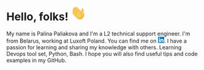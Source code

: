 <h1>Hello, folks! <img src="https://github.com/LinaPaliakova/LinaPaliakova/blob/main/wave.gif" width="40" height="40" /></h1>

<!-- Icons -->
My name is Palina Paliakova and I'm a L2 technical support engineer. I'm from Belarus, working at Luxoft Poland. You can find me  on [![LinkedIn][2.2]][2].
I have a passion for learning and sharing my knowledge with others. Learning Devops tool set, Python, Bash.  I hope you will also find useful tips and code examples in my GitHub.

<!-- Icons -->

[2.2]: https://github.com/LinaPaliakova/LinaPaliakova/blob/main/linkedin%20(1).png

<!-- Links to your social media accounts -->
[2]: https://www.linkedin.com/in/palina-paliakova/

